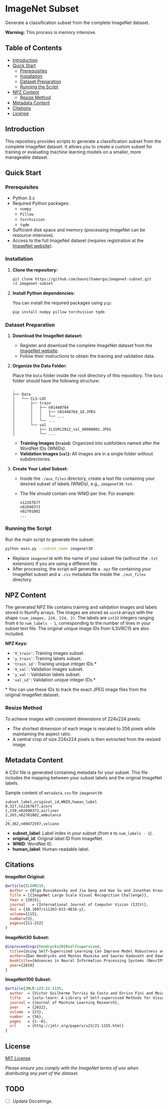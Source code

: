# ImageNet Subset

Generate a classification subset from the complete ImageNet dataset.

**Warning:** This process is memory intensive.

## Table of Contents

- [Introduction](#introduction)
- [Quick Start](#quick-start)
  - [Prerequisites](#prerequisites)
  - [Installation](#installation)
  - [Dataset Preparation](#dataset-preparation)
  - [Running the Script](#running-the-script)
- [NPZ Content](#npz-content)
  - [Resize Method](#resize-method)
- [Metadata Content](#metadata-content)
- [Citations](#citations)
- [License](#license)

## Introduction

This repository provides scripts to generate a classification subset from the complete ImageNet dataset. It allows you to create a custom subset for training or evaluating machine learning models on a smaller, more manageable dataset.

## Quick Start

### Prerequisites

- Python 3.x
- Required Python packages:
  - `numpy`
  - `Pillow`
  - `torchvision`
  - `tqdm`
- Sufficient disk space and memory (processing ImageNet can be resource-intensive).
- Access to the full ImageNet dataset (requires registration at the [ImageNet website](https://www.image-net.org/)).

### Installation

1. **Clone the repository:**

   ```bash
   git clone https://github.com/baunilhamarga/imagenet-subset.git
   cd imagenet-subset
   ```

2. **Install Python dependencies:**

   You can install the required packages using `pip`:

   ```bash
   pip install numpy pillow torchvision tqdm
   ```

### Dataset Preparation

1. **Download the ImageNet dataset:**

   - Register and download the complete ImageNet dataset from the [ImageNet website](https://www.image-net.org/).
   - Follow their instructions to obtain the training and validation data.

2. **Organize the Data Folder:**

   Place the `Data` folder inside the root directory of this repository. The `Data` folder should have the following structure:

   ```
   .
   ├── Data
   |   └── CLS-LOC
   │       ├── train
   │       │   ├── n01440764
   │       │   │   ├── n01440764_18.JPEG
   │       │   │   └── ...
   │       │   └── ...
   │       └── val
   │           ├── ILSVRC2012_val_00000001.JPEG
   │           └── ...
   ```

   - **Training Images (`train`):** Organized into subfolders named after the WordNet IDs (WNIDs).
   - **Validation Images (`val`):** All images are in a single folder without subdirectories.

3. **Create Your Label Subset:**

   - Inside the `./aux_files` directory, create a text file containing your desired subset of labels (WNIDs), e.g., `imagenet30.txt`.
   - The file should contain one WNID per line. For example:

     ```
     n12267677
     n02690373
     n02701002
     ...
     ```

### Running the Script

Run the main script to generate the subset:

```bash
python main.py --subset_name imagenet30
```

- Replace `imagenet30` with the name of your subset file (without the `.txt` extension) if you are using a different file.
- After processing, the script will generate a `.npz` file containing your ImageNet subset and a `.csv` metadata file inside the `./out_files` directory.

## NPZ Content

The generated NPZ file contains training and validation images and labels stored in NumPy arrays. The images are stored as `uint8` arrays with the shape `(num_images, 224, 224, 3)`. The labels are `int32` integers ranging from `0` to `num_labels - 1`, corresponding to the number of lines in your subset text file. The original unique image IDs from ILSVRC15 are also included.

**NPZ Keys:**

- `'X_train'`: Training images subset.
- `'y_train'`: Training labels subset.
- `'train_id'`: Training unique integer IDs.*
- `'X_val'`: Validation images subset.
- `'y_val'`: Validation labels subset.
- `'val_id'`: Validation unique integer IDs.*

\* You can use these IDs to track the exact JPEG image files from the original ImageNet dataset.

### Resize Method

To achieve images with consistent dimensions of 224x224 pixels:

- The shortest dimension of each image is rescaled to 256 pixels while maintaining the aspect ratio.
- A central crop of size 224x224 pixels is then extracted from the resized image.

## Metadata Content

A CSV file is generated containing metadata for your subset. This file includes the mapping between your subset labels and the original ImageNet labels.

Sample content of `metadata.csv` for `imagenet30`:

```
subset_label,original_id,WNID,human_label
0,327,n12267677,acorn
1,230,n02690373,airliner
2,265,n02701002,ambulance
...
29,362,n09472597,volcano
```

- **subset_label**: Label index in your subset (from `0` to `num_labels - 1`).
- **original_id**: Original label ID from ImageNet.
- **WNID**: WordNet ID.
- **human_label**: Human-readable label.

## Citations

**ImageNet Original:**

```bibtex
@article{ILSVRC15,
  Author = {Olga Russakovsky and Jia Deng and Hao Su and Jonathan Krause and Sanjeev Satheesh and Sean Ma and Zhiheng Huang and Andrej Karpathy and Aditya Khosla and Michael Bernstein and Alexander C. Berg and Li Fei-Fei},
  Title = {{ImageNet Large Scale Visual Recognition Challenge}},
  Year = {2015},
  journal   = {International Journal of Computer Vision (IJCV)},
  doi = {10.1007/s11263-015-0816-y},
  volume={115},
  number={3},
  pages={211-252}
}
```

**ImageNet30 Subset:**

```bibtex
@inproceedings{hendrycks2019selfsupervised,
  title={Using Self-Supervised Learning Can Improve Model Robustness and Uncertainty},
  author={Dan Hendrycks and Mantas Mazeika and Saurav Kadavath and Dawn Song},
  booktitle={Advances in Neural Information Processing Systems (NeurIPS)},
  year={2019}
}
```

**ImageNet100 Subset:**

```bibtex
@article{JMLR:v23:21-1155,
  author  = {Victor Guilherme Turrisi da Costa and Enrico Fini and Moin Nabi and Nicu Sebe and Elisa Ricci},
  title   = {solo-learn: A Library of Self-supervised Methods for Visual Representation Learning},
  journal = {Journal of Machine Learning Research},
  year    = {2022},
  volume  = {23},
  number  = {56},
  pages   = {1--6},
  url     = {http://jmlr.org/papers/v23/21-1155.html}
}
```

## License

[MIT License](LICENSE)

*Please ensure you comply with the ImageNet terms of use when distributing any part of the dataset.*

## TODO

- [ ] Update Docstrings.

